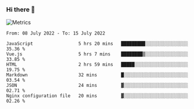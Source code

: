 ### Hi there 👋

![Metrics](https://github.com/radoapx/radoapx/blob/main/github-metrics.svg)

<!--START_SECTION:waka-->

```text
From: 08 July 2022 - To: 15 July 2022

JavaScript                 5 hrs 20 mins   █████████░░░░░░░░░░░░░░░░   35.36 %
Vue.js                     5 hrs 7 mins    ████████▒░░░░░░░░░░░░░░░░   33.85 %
HTML                       2 hrs 59 mins   █████░░░░░░░░░░░░░░░░░░░░   19.75 %
Markdown                   32 mins         █░░░░░░░░░░░░░░░░░░░░░░░░   03.54 %
JSON                       24 mins         ▓░░░░░░░░░░░░░░░░░░░░░░░░   02.71 %
Nginx configuration file   20 mins         ▓░░░░░░░░░░░░░░░░░░░░░░░░   02.26 %
```

<!--END_SECTION:waka-->

<!--
**radoapx/radoapx** is a ✨ _special_ ✨ repository because its `README.md` (this file) appears on your GitHub profile.

Here are some ideas to get you started:

- 🔭 I’m currently working on ...
- 🌱 I’m currently learning ...
- 👯 I’m looking to collaborate on ...
- 🤔 I’m looking for help with ...
- 💬 Ask me about ...
- 📫 How to reach me: ...
- 😄 Pronouns: ...
- ⚡ Fun fact: ...
-->
